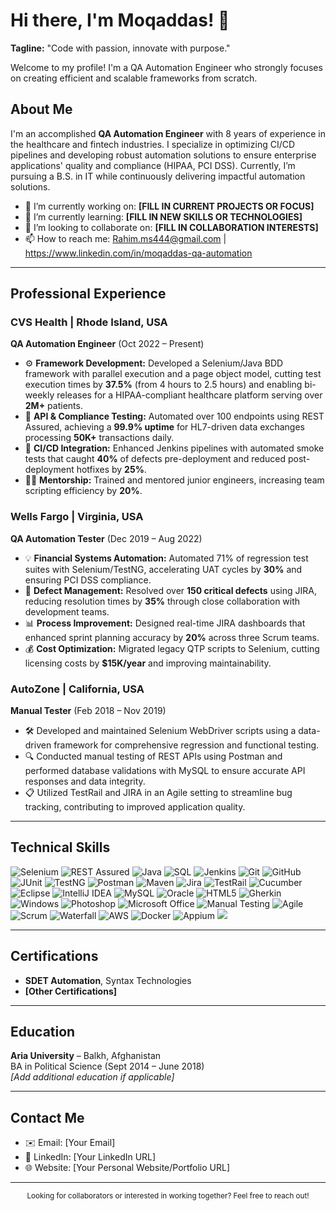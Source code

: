 # Hi there, I'm Moqaddas! 👋


**Tagline:** "Code with passion, innovate with purpose."

Welcome to my profile! I'm a QA Automation Engineer who strongly focuses on creating efficient and scalable frameworks from scratch.

## About Me

I'm an accomplished **QA Automation Engineer** with 8 years of experience in the healthcare and fintech industries. I specialize in optimizing CI/CD pipelines and developing robust automation solutions to ensure enterprise applications' quality and compliance (HIPAA, PCI DSS). Currently, I’m pursuing a B.S. in IT while continuously delivering impactful automation solutions.

- 🔭 I’m currently working on: **[FILL IN CURRENT PROJECTS OR FOCUS]**
- 🌱 I’m currently learning: **[FILL IN NEW SKILLS OR TECHNOLOGIES]**
- 👯 I’m looking to collaborate on: **[FILL IN COLLABORATION INTERESTS]**
- 📫 How to reach me: Rahim.ms444@gmail.com | https://www.linkedin.com/in/moqaddas-qa-automation 

---

## Professional Experience

### CVS Health | Rhode Island, USA  
**QA Automation Engineer** (Oct 2022 – Present)
- ⚙️ **Framework Development:** Developed a Selenium/Java BDD framework with parallel execution and a page object model, cutting test execution times by **37.5%** (from 4 hours to 2.5 hours) and enabling bi-weekly releases for a HIPAA-compliant healthcare platform serving over **2M+** patients.
- 🚀 **API & Compliance Testing:** Automated over 100 endpoints using REST Assured, achieving a **99.9% uptime** for HL7-driven data exchanges processing **50K+** transactions daily.
- 🔄 **CI/CD Integration:** Enhanced Jenkins pipelines with automated smoke tests that caught **40%** of defects pre-deployment and reduced post-deployment hotfixes by **25%**.
- 👨‍💻 **Mentorship:** Trained and mentored junior engineers, increasing team scripting efficiency by **20%**.

### Wells Fargo | Virginia, USA  
**QA Automation Tester** (Dec 2019 – Aug 2022)
- 💡 **Financial Systems Automation:** Automated 71% of regression test suites with Selenium/TestNG, accelerating UAT cycles by **30%** and ensuring PCI DSS compliance.
- 🐞 **Defect Management:** Resolved over **150 critical defects** using JIRA, reducing resolution times by **35%** through close collaboration with development teams.
- 📊 **Process Improvement:** Designed real-time JIRA dashboards that enhanced sprint planning accuracy by **20%** across three Scrum teams.
- 💰 **Cost Optimization:** Migrated legacy QTP scripts to Selenium, cutting licensing costs by **$15K/year** and improving maintainability.

### AutoZone | California, USA  
**Manual Tester** (Feb 2018 – Nov 2019)
- 🛠️ Developed and maintained Selenium WebDriver scripts using a data-driven framework for comprehensive regression and functional testing.
- 🔍 Conducted manual testing of REST APIs using Postman and performed database validations with MySQL to ensure accurate API responses and data integrity.
- 📋 Utilized TestRail and JIRA in an Agile setting to streamline bug tracking, contributing to improved application quality.

---

## Technical Skills

<div align="left">
  <img src="https://img.shields.io/badge/-Selenium-05122A?style=flat&logo=selenium" alt="Selenium" />
  <img src="https://img.shields.io/badge/-REST%20Assured-05122A?style=flat&logo=rest" alt="REST Assured" />
  <img src="https://img.shields.io/badge/-Java-05122A?style=flat&logo=java" alt="Java" />
  <img src="https://img.shields.io/badge/-SQL-05122A?style=flat&logo=postgresql" alt="SQL" />
  <img src="https://img.shields.io/badge/-Jenkins-05122A?style=flat&logo=jenkins" alt="Jenkins" />
  <img src="https://img.shields.io/badge/-Git-05122A?style=flat&logo=git" alt="Git" />
  <img src="https://img.shields.io/badge/-GitHub-05122A?style=flat&logo=github" alt="GitHub" />
  <img src="https://img.shields.io/badge/-JUnit-05122A?style=flat&logo=junit" alt="JUnit" />
  <img src="https://img.shields.io/badge/-TestNG-05122A?style=flat&logo=testng" alt="TestNG" />
  <img src="https://img.shields.io/badge/-Postman-05122A?style=flat&logo=postman" alt="Postman" />
  <img src="https://img.shields.io/badge/-Maven-05122A?style=flat&logo=apachemaven" alt="Maven" />
  <img src="https://img.shields.io/badge/-Jira-05122A?style=flat&logo=jira" alt="Jira" />
  <img src="https://img.shields.io/badge/-TestRail-05122A?style=flat&logo=testrail" alt="TestRail" />
  <img src="https://img.shields.io/badge/-Cucumber-05122A?style=flat&logo=cucumber" alt="Cucumber" />
  <img src="https://img.shields.io/badge/-Eclipse-05122A?style=flat&logo=eclipseide" alt="Eclipse" />
  <img src="https://img.shields.io/badge/-IntelliJ-05122A?style=flat&logo=jetbrains" alt="IntelliJ IDEA" />
  <img src="https://img.shields.io/badge/-MySQL-05122A?style=flat&logo=mysql" alt="MySQL" />
  <img src="https://img.shields.io/badge/-Oracle-05122A?style=flat&logo=oracle" alt="Oracle" />
  <img src="https://img.shields.io/badge/-HTML5-05122A?style=flat&logo=html5" alt="HTML5" />
  <img src="https://img.shields.io/badge/-Gherkin-05122A?style=flat&logo=gherkin" alt="Gherkin" />
  <img src="https://img.shields.io/badge/-Windows-05122A?style=flat&logo=windows" alt="Windows" />
  <img src="https://img.shields.io/badge/-Photoshop-05122A?style=flat&logo=adobephotoshop" alt="Photoshop" />
  <img src="https://img.shields.io/badge/-Microsoft%20Office-05122A?style=flat&logo=microsoftoffice" alt="Microsoft Office" />
  <img src="https://img.shields.io/badge/-Manual%20Testing-05122A?style=flat" alt="Manual Testing" />
  <img src="https://img.shields.io/badge/-Agile-05122A?style=flat" alt="Agile" />
  <img src="https://img.shields.io/badge/-Scrum-05122A?style=flat" alt="Scrum" />
  <img src="https://img.shields.io/badge/-Waterfall-05122A?style=flat" alt="Waterfall" />
  <img src="https://img.shields.io/badge/-AWS-05122A?style=flat&logo=amazonaws" alt="AWS" />
  <img src="https://img.shields.io/badge/-Docker-05122A?style=flat&logo=docker" alt="Docker" />
  <img src="https://img.shields.io/badge/-Appium-05122A?style=flat&logo=appium" alt="Appium" />
  <img src="https://img.shields.io/badge/- Mobile-testing-05122A?style=flat&logo=  Mobile-testing alt=" Mobile-testing" />

</div>

---

## Certifications

- **SDET Automation**, Syntax Technologies  
- **[Other Certifications]**

---

## Education

**Aria University** – Balkh, Afghanistan  
BA in Political Science (Sept 2014 – June 2018)  
*[Add additional education if applicable]*

---

## Contact Me

- ✉️ Email: [Your Email]
- 💼 LinkedIn: [Your LinkedIn URL]
- 🌐 Website: [Your Personal Website/Portfolio URL]

---

<!-- Optional call-to-action -->
<div align="center">
  <sub>
    Looking for collaborators or interested in working together? Feel free to reach out!
  </sub>
</div>

